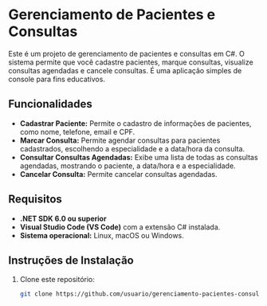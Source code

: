 # Gerenciamento de Pacientes e Consultas

Este é um projeto de gerenciamento de pacientes e consultas em C#. O sistema permite que você cadastre pacientes, marque consultas, visualize consultas agendadas e cancele consultas. É uma aplicação simples de console para fins educativos.

## Funcionalidades

- **Cadastrar Paciente:** Permite o cadastro de informações de pacientes, como nome, telefone, email e CPF.
- **Marcar Consulta:** Permite agendar consultas para pacientes cadastrados, escolhendo a especialidade e a data/hora da consulta.
- **Consultar Consultas Agendadas:** Exibe uma lista de todas as consultas agendadas, mostrando o paciente, a data/hora e a especialidade.
- **Cancelar Consulta:** Permite cancelar consultas agendadas.

## Requisitos

- **.NET SDK 6.0 ou superior**
- **Visual Studio Code (VS Code)** com a extensão C# instalada.
- **Sistema operacional:** Linux, macOS ou Windows.

## Instruções de Instalação

1. Clone este repositório:
   ```bash
   git clone https://github.com/usuario/gerenciamento-pacientes-consultas.git

